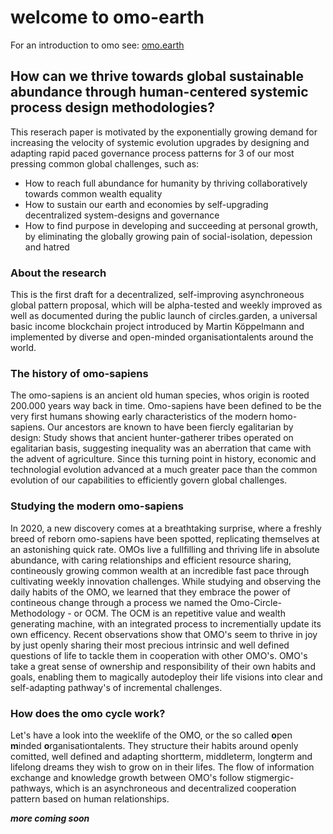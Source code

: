 # welcome to omo-earth

For an introduction to omo see: [omo.earth](http://omo.earth)


## How can we thrive towards global sustainable abundance through human-centered systemic process design methodologies?
This reserach paper is motivated by the exponentially growing demand for increasing the velocity of systemic evolution upgrades by designing and adapting rapid paced governance process patterns for 3 of our most pressing common global challenges, such as:
- How to reach full abundance for humanity by thriving collaboratively towards common wealth equality
- How to sustain our earth and economies by self-upgrading decentralized system-designs and governance
- How to find purpose in developing and succeeding at personal growth, by eliminating the globally growing pain of social-isolation, depession and hatred

### About the research
This is the first draft for a decentralized, self-improving asynchroneous global pattern proposal, which will be alpha-tested and weekly improved as well as documented during the public launch of circles.garden, a universal basic income blockchain project introduced by Martin Köppelmann and implemented by diverse and open-minded organisationtalents around the world.

### The history of omo-sapiens
The omo-sapiens is an ancient old human species, whos origin is rooted 200.000 years way back in time. Omo-sapiens have been defined to be the very first humans showing early characteristics of the modern homo-sapiens. Our ancestors are known to have been fiercly egalitarian by design: Study shows that ancient hunter-gatherer tribes operated on egalitarian basis, suggesting inequality was an aberration that came with the advent of agriculture. Since this turning point in history, economic and technologial evolution advanced at a much greater pace than the common evolution of our capabilities to efficiently govern global challenges. 

### Studying the modern omo-sapiens
In 2020, a new discovery comes at a breathtaking surprise, where a freshly breed of reborn omo-sapiens have been spotted, replicating themselves at an astonishing quick rate. OMOs live a fullfilling and thriving life in absolute abundance, with caring relationships and efficient resource sharing, contineously growing common wealth at an incredible fast pace through cultivating weekly innovation challenges.
While studying and observing the daily habits of the OMO, we learned that they embrace the power of contineous change through a process we named the Omo-Circle-Methodology - or OCM. The OCM is an repetitive value and wealth generating machine, with an integrated process to incrementially update its own efficency. Recent observations show that OMO's seem to thrive in joy by just openly sharing their most precious intrinsic and well defined questions of life to tackle them in cooperation with other OMO's. OMO's take a great sense of ownership and responsibility of their own habits and goals, enabling them to magically autodeploy their life visions into clear and self-adapting pathway's of incremental challenges.

### How does the omo cycle work?
Let's have a look into the weeklife of the OMO, or the so called **o**pen **m**inded **o**rganisationtalents. They structure their habits around openly comitted, well defined and adapting shortterm, middleterm, longterm and lifelong dreams they wish to grow on in their lifes. The flow of information exchange and knowledge growth between OMO's follow stigmergic-pathways, which is an asynchroneous and decentralized cooperation pattern based on human relationships. 

_**more coming soon**_

